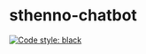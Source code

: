 # sthenno-chatbot

[![Code style: black](https://img.shields.io/badge/code%20style-black-000000.svg)](https://github.com/psf/black)